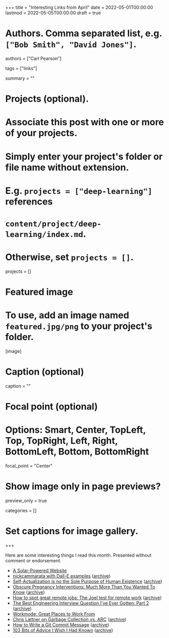 +++
title = "Interesting Links from April"
date = 2022-05-01T00:00:00
lastmod = 2022-05-05T00:00:00
draft = true

# Authors. Comma separated list, e.g. `["Bob Smith", "David Jones"]`.
authors = ["Carl Pearson"]

tags = ["links"]

summary = ""

# Projects (optional).
#   Associate this post with one or more of your projects.
#   Simply enter your project's folder or file name without extension.
#   E.g. `projects = ["deep-learning"]` references 
#   `content/project/deep-learning/index.md`.
#   Otherwise, set `projects = []`.
projects = []

# Featured image
# To use, add an image named `featured.jpg/png` to your project's folder. 
[image]
  # Caption (optional)
  caption = ""

  # Focal point (optional)
  # Options: Smart, Center, TopLeft, Top, TopRight, Left, Right, BottomLeft, Bottom, BottomRight
  focal_point = "Center"

  # Show image only in page previews?
  preview_only = true


categories = []

# Set captions for image gallery.


+++

Here are some interesting things I read this month.
Presented without comment or endorsement.

* [A Solar-Powered Website][1]
* [nickcammarata with Dall-E examples][2] ([archive][2w])
* [Self-Actualization is no the Sole Purpose of Human Existence][3] ([archive][3w])
* [Obscure Pregnancy Interventions: Much More Than You Wanted To Know][4] ([archive][4w])
* [How to spot great remote jobs: The Joel test for remote work][5] ([archive][5w])
* [The Best Engineering Interview Question I've Ever Gotten: Part 2][6] ([archive][6w])
* [Workmode: Great Places to Work From][7]
* [Chris Lattner on Garbage Collection vs. ARC][8] ([archive][8w])
* [How to Write a Git Commit Message][9] ([archive][9w])
* [103 Bits of Advice I Wish I Had Known][10] ([archive][10w])

[1]: https://witch.solar/

[2]: https://twitter.com/nickcammarata/status/1511861061988892675?s=21&t=8aSpwebIGVPb0LkksGkgXA
[2w]: https://web.archive.org/web/20220506030145/https://twitter.com/nickcammarata/status/1511861061988892675?s=21&t=8aSpwebIGVPb0LkksGkgXA

[3]: https://freddiedeboer.substack.com/p/self-actualization-is-not-the-sole
[3w]: https://web.archive.org/web/20220506030309/https://freddiedeboer.substack.com/p/self-actualization-is-not-the-sole

[4]: https://astralcodexten.substack.com/p/obscure-pregnancy-interventions-much
[4w]: https://web.archive.org/web/20220506014012/https://astralcodexten.substack.com/p/obscure-pregnancy-interventions-much

[5]: https://andreschweighofer.com/career/how-to-spot-great-remote-jobs-the-joel-test-for-remote-work/
[5w]: https://web.archive.org/web/20220506025759/https://andreschweighofer.com/career/how-to-spot-great-remote-jobs-the-joel-test-for-remote-work/

[6]: https://quuxplusone.github.io/blog/2022/01/07/memcached-interview-solution/
[6w]: https://web.archive.org/web/20220424023538/https://quuxplusone.github.io/blog/2022/01/07/memcached-interview-solution/

[7]: https://workmode.co/

[8]: https://atp.fm/205-chris-lattner-interview-transcript#gc
[8w]: https://web.archive.org/web/20211101114918/https://atp.fm/205-chris-lattner-interview-transcript

[9]: https://cbea.ms/git-commit/
[9w]: https://web.archive.org/web/20211219182849/https://cbea.ms/git-commit/

[10]: https://kk.org/thetechnium/103-bits-of-advice-i-wish-i-had-known/
[10w]: https://web.archive.org/web/20220506010031/https://kk.org/thetechnium/103-bits-of-advice-i-wish-i-had-known/

